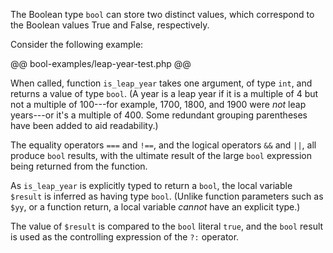 The Boolean type `bool` can store two distinct values, which correspond to the Boolean values True and False, respectively.

Consider the following example:

@@ bool-examples/leap-year-test.php @@

When called, function `is_leap_year` takes one argument, of type `int`, and returns a value of type `bool`. (A year is a leap year if
it is a multiple of 4 but not a multiple of 100---for example, 1700, 1800, and 1900 were *not* leap years---or it's a multiple of 400.
Some redundant grouping parentheses have been added to aid readability.)

The equality operators `===` and `!==`, and the logical operators `&&` and `||`, all produce `bool` results, with the ultimate result of the
large `bool` expression being returned from the function.

As `is_leap_year` is explicitly typed to return a `bool`, the local variable `$result` is inferred as having type `bool`. (Unlike function
parameters such as `$yy`, or a function return, a local variable *cannot* have an explicit type.)

The value of `$result` is compared to the `bool` literal `true`, and the `bool` result is used as the controlling expression of the `?:` operator.

